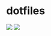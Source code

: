 # dotfiles
[![](https://img.shields.io/travis/MaxMEllon/.dotfiles.svg?style=flat-square)](https://travis-ci.org/MaxMEllon/.dotfiles)
[![](http://img.shields.io/badge/license-MIT-blue.svg?style=flat-square)](https://github.com/MaxMEllon/.dotfiles/blob/master/LICENSE.txt)

